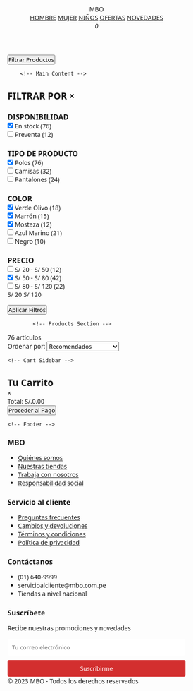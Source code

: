 <html lang="es">
<head>
    <meta charset="UTF-8">
    <meta name="viewport" content="width=device-width, initial-scale=1.0">
    <title>Polos Básicos Hombre - MBO</title>
    <link rel="stylesheet" href="https://cdnjs.cloudflare.com/ajax/libs/font-awesome/6.4.0/css/all.min.css">
    <style>
        * {
            margin: 0;
            padding: 0;
            box-sizing: border-box;
            font-family: 'Segoe UI', Tahoma, Geneva, Verdana, sans-serif;
        }
        
   body {
            background-color: #f8f9fa;
            color: #333;
            line-height: 1.6;
        }
        
   .container {
            max-width: 1200px;
            margin: 0 auto;
            padding: 20px;
        }
        
        /* Header Styles */
   header {
            background-color: #fff;
            box-shadow: 0 2px 10px rgba(0,0,0,0.1);
            padding: 15px 0;
            position: sticky;
            top: 0;
            z-index: 100;
        }
        
   .header-top {
            display: flex;
            justify-content: space-between;
            align-items: center;
            padding: 0 20px;
        }
        
   .logo {
            font-size: 28px;
            font-weight: 700;
            color: #d32f2f;
        }
        
   .nav-links {
            display: flex;
            gap: 25px;
        }
        
  .nav-links a {
            text-decoration: none;
            color: #333;
            font-weight: 500;
            position: relative;
        }
        
   .nav-links a:hover {
            color: #d32f2f;
        }
        
   .nav-links a.active::after {
            content: '';
            position: absolute;
            bottom: -5px;
            left: 0;
            width: 100%;
            height: 2px;
            background-color: #d32f2f;
        }
        
   .header-icons {
            display: flex;
            gap: 20px;
        }
        
   .header-icons i {
            font-size: 20px;
            cursor: pointer;
            position: relative;
        }
        
  .cart-count {
            position: absolute;
            top: -8px;
            right: -8px;
            background: #d32f2f;
            color: white;
            border-radius: 50%;
            width: 18px;
            height: 18px;
            font-size: 12px;
            display: flex;
            align-items: center;
            justify-content: center;
        }
        
        /* Main Content Styles */
   .main-content {
            display: flex;
            gap: 30px;
            margin-top: 30px;
        }
        
        /* Filters Section */
   .filters {
            width: 250px;
            background: #fff;
            padding: 20px;
            border-radius: 8px;
            box-shadow: 0 2px 10px rgba(0,0,0,0.05);
            height: fit-content;
            transition: transform 0.3s ease;
        }
        
   .filter-toggle {
            display: none;
            padding: 10px 15px;
            background: #d32f2f;
            color: white;
            border: none;
            border-radius: 4px;
            margin-bottom: 15px;
            cursor: pointer;
            font-weight: 600;
            width: 100%;
        }
        
   .filter-title {
            font-size: 18px;
            font-weight: 600;
            margin-bottom: 20px;
            padding-bottom: 10px;
            border-bottom: 1px solid #eee;
            display: flex;
            justify-content: space-between;
            align-items: center;
        }
        
  .close-filters {
            display: none;
            font-size: 20px;
            cursor: pointer;
        }
        
   .filter-section {
            margin-bottom: 25px;
        }
        
   .filter-section h3 {
            font-size: 14px;
            font-weight: 600;
            margin-bottom: 12px;
            color: #555;
            text-transform: uppercase;
        }
        
   .filter-options {
            display: flex;
            flex-direction: column;
            gap: 10px;
        }
        
   .filter-option {
            display: flex;
            align-items: center;
            gap: 8px;
        }
        
   .filter-option input[type="checkbox"] {
            width: 16px;
            height: 16px;
            cursor: pointer;
        }
        
  .filter-option label {
            font-size: 14px;
            cursor: pointer;
            flex: 1;
        }
        
   .price-range {
            display: flex;
            justify-content: space-between;
            margin-top: 10px;
        }
        
  .price-range span {
            font-size: 13px;
            color: #777;
        }
        
        /* Products Section */
  .products-section {
            flex: 1;
        }
        
   .products-header {
            display: flex;
            justify-content: space-between;
            align-items: center;
            margin-bottom: 20px;
            background: #fff;
            padding: 15px 20px;
            border-radius: 8px;
            box-shadow: 0 2px 10px rgba(0,0,0,0.05);
            flex-wrap: wrap;
            gap: 15px;
        }
        
  .products-count {
            font-size: 14px;
            color: #555;
        }
        
  .sort-options {
            display: flex;
            align-items: center;
            gap: 10px;
        }
        
   .sort-options select {
            padding: 8px 12px;
            border: 1px solid #ddd;
            border-radius: 4px;
            font-size: 14px;
            cursor: pointer;
        }
        
   .product-grid {
            display: grid;
            grid-template-columns: repeat(auto-fill, minmax(220px, 1fr));
            gap: 25px;
        }
        
   .product-card {
            background: #fff;
            border-radius: 8px;
            overflow: hidden;
            box-shadow: 0 2px 10px rgba(0,0,0,0.05);
            transition: transform 0.3s ease, box-shadow 0.3s ease;
            position: relative;
        }
        
   .product-card:hover {
            transform: translateY(-5px);
            box-shadow: 0 5px 15px rgba(0,0,0,0.1);
        }
        
   .product-image {
            height: 280px;
            background-color: #f5f5f5;
            display: flex;
            align-items: center;
            justify-content: center;
            position: relative;
        }
        
   .product-image img {
            max-width: 90%;
            max-height: 90%;
            object-fit: contain;
            transition: transform 0.3s ease;
        }
        
   .product-card:hover .product-image img {
            transform: scale(1.05);
        }
        
   .promo-badge {
            position: absolute;
            top: 10px;
            left: 10px;
            background-color: #d32f2f;
            color: white;
            padding: 5px 10px;
            border-radius: 4px;
            font-size: 14px;
            font-weight: 600;
        }
        
   .product-info {
            padding: 15px;
        }
        
  .product-name {
            font-size: 14px;
            color: #555;
            margin-bottom: 8px;
            height: 40px;
            overflow: hidden;
        }
        
   .product-price {
            display: flex;
            align-items: center;
            gap: 10px;
        }
        
   .current-price {
            font-size: 18px;
            font-weight: 700;
            color: #d32f2f;
        }
        
   .original-price {
            font-size: 14px;
            color: #999;
            text-decoration: line-through;
        }
        
   .product-colors {
            display: flex;
            gap: 6px;
            margin-top: 12px;
        }
        
   .color-option {
            width: 20px;
            height: 20px;
            border-radius: 50%;
            cursor: pointer;
            border: 1px solid #eee;
            position: relative;
        }
        
   .color-option.active::after {
            content: '';
            position: absolute;
            top: -3px;
            left: -3px;
            right: -3px;
            bottom: -3px;
            border: 1px solid #333;
            border-radius: 50%;
        }
        
  .color-option.olive { background-color: #556B2F; }
        .color-option.brown { background-color: #8B4513; }
        .color-option.mustard { background-color: #FFDB58; }
        .color-option.blue { background-color: #1e3c72; }
        .color-option.black { background-color: #333; }
        .color-option.red { background-color: #b22222; }
        
   .add-to-cart {
            width: 100%;
            padding: 10px;
            background-color: #333;
            color: white;
            border: none;
            border-radius: 4px;
            margin-top: 15px;
            cursor: pointer;
            font-weight: 600;
            transition: background-color 0.3s;
        }
        
   .add-to-cart:hover {
            background-color: #d32f2f;
        }
        
   .add-to-cart.added {
            background-color: #4CAF50;
        }
        
        /* Footer Styles */
   footer {
            background-color: #333;
            color: #fff;
            padding: 40px 0 20px;
            margin-top: 50px;
        }
        
  .footer-content {
            display: grid;
            grid-template-columns: repeat(4, 1fr);
            gap: 30px;
            max-width: 1200px;
            margin: 0 auto;
            padding: 0 20px;
        }
        
   .footer-column h3 {
            font-size: 18px;
            margin-bottom: 20px;
            position: relative;
            padding-bottom: 10px;
        }
        
   .footer-column h3::after {
            content: '';
            position: absolute;
            bottom: 0;
            left: 0;
            width: 40px;
            height: 2px;
            background-color: #d32f2f;
        }
        
  .footer-column ul {
            list-style: none;
        }
        
   .footer-column ul li {
            margin-bottom: 10px;
            display: flex;
            align-items: center;
            gap: 10px;
        }
        
   .footer-column ul li a {
            color: #bbb;
            text-decoration: none;
            transition: color 0.3s;
        }
        
   .footer-column ul li a:hover {
            color: #fff;
        }
        
   .social-icons {
            display: flex;
            gap: 15px;
            margin-top: 15px;
        }
        
   .social-icons a {
            display: flex;
            align-items: center;
            justify-content: center;
            width: 36px;
            height: 36px;
            background-color: #444;
            border-radius: 50%;
            color: #fff;
            transition: background-color 0.3s;
        }
        
   .social-icons a:hover {
            background-color: #d32f2f;
        }
        
   .copyright {
            text-align: center;
            padding-top: 30px;
            margin-top: 30px;
            border-top: 1px solid #444;
            color: #bbb;
            font-size: 14px;
        }
        
        /* Cart Sidebar */
   .cart-sidebar {
            position: fixed;
            top: 0;
            right: -400px;
            width: 380px;
            height: 100%;
            background: #fff;
            box-shadow: -2px 0 10px rgba(0,0,0,0.1);
            z-index: 1000;
            transition: right 0.4s ease;
            padding: 20px;
            overflow-y: auto;
        }
        
   .cart-sidebar.active {
            right: 0;
        }
        
   .cart-header {
            display: flex;
            justify-content: space-between;
            align-items: center;
            padding-bottom: 15px;
            border-bottom: 1px solid #eee;
            margin-bottom: 20px;
        }
        
   .close-cart {
            font-size: 24px;
            cursor: pointer;
            color: #333;
        }
        
  .cart-items {
            display: flex;
            flex-direction: column;
            gap: 15px;
        }
        
  .cart-item {
            display: flex;
            gap: 15px;
            padding-bottom: 15px;
            border-bottom: 1px solid #eee;
        }
        
  .cart-item-img {
            width: 80px;
            height: 100px;
            background: #f5f5f5;
            display: flex;
            align-items: center;
            justify-content: center;
            border-radius: 4px;
        }
        
   .cart-item-img img {
            max-width: 90%;
            max-height: 90%;
        }
        
   .cart-item-info {
            flex: 1;
        }
        
   .cart-item-name {
            font-size: 14px;
            margin-bottom: 5px;
        }
        
  .cart-item-price {
            font-weight: 600;
            color: #d32f2f;
            margin-bottom: 8px;
        }
        
  .cart-item-actions {
            display: flex;
            align-items: center;
            gap: 10px;
        }
        
   .cart-item-quantity {
            display: flex;
            align-items: center;
            border: 1px solid #ddd;
            border-radius: 4px;
            overflow: hidden;
        }
        
  .quantity-btn {
            width: 30px;
            height: 30px;
            background: #f5f5f5;
            border: none;
            cursor: pointer;
            font-size: 16px;
        }
        
  .quantity-input {
            width: 40px;
            height: 30px;
            border: none;
            text-align: center;
            font-size: 14px;
        }
        
  .remove-item {
            color: #d32f2f;
            background: none;
            border: none;
            cursor: pointer;
            font-size: 14px;
        }
        
  .cart-total {
            margin-top: 20px;
            padding-top: 15px;
            border-top: 1px solid #eee;
            display: flex;
            justify-content: space-between;
            font-size: 18px;
            font-weight: 600;
        }
        
  .checkout-btn {
            width: 100%;
            padding: 12px;
            background: #d32f2f;
            color: white;
            border: none;
            border-radius: 4px;
            margin-top: 20px;
            font-weight: 600;
            cursor: pointer;
            transition: background 0.3s;
        }
        
  .checkout-btn:hover {
            background: #b71c1c;
        }
        
        /* Responsive Styles */
   @media (max-width: 992px) {
            .main-content {
                flex-direction: column;
            }
            
   .filters {
                width: 100%;
                position: fixed;
                top: 0;
                left: -100%;
                height: 100vh;
                z-index: 1000;
                overflow-y: auto;
                padding-top: 60px;
            }
            
  .filters.active {
                left: 0;
            }
            
   .filter-toggle {
                display: block;
            }
            
   .close-filters {
                display: block;
            }
            
  .footer-content {
                grid-template-columns: repeat(2, 1fr);
            }
        }
        
   @media (max-width: 768px) {
            .product-grid {
                grid-template-columns: repeat(2, 1fr);
            }
            
   .nav-links {
                display: none;
            }
            
  .header-top {
                flex-wrap: wrap;
                gap: 15px;
            }
            
   .cart-sidebar {
                width: 100%;
                right: -100%;
            }
        }
        
   @media (max-width: 576px) {
            .product-grid {
                grid-template-columns: 1fr;
            }
            
   .footer-content {
                grid-template-columns: 1fr;
            }
            
  .products-header {
                flex-direction: column;
                align-items: flex-start;
            }
        }
   </style>
</head>
<body>
    <!-- Header -->
    <header>
        <div class="header-top">
            <div class="logo">MBO</div>
            <div class="nav-links">
                <a href="#">HOMBRE</a>
                <a href="#">MUJER</a>
                <a href="#">NIÑOS</a>
                <a href="#" class="active">OFERTAS</a>
                <a href="#">NOVEDADES</a>
            </div>
            <div class="header-icons">
                <i class="fas fa-search"></i>
                <i class="fas fa-user"></i>
                <i class="fas fa-shopping-bag" id="cart-icon">
                    <span class="cart-count">0</span>
                </i>
            </div>
        </div>
    </header>

  <div class="container">
        <button class="filter-toggle" id="filterToggle">
            <i class="fas fa-filter"></i> Filtrar Productos
        </button>
        
        <!-- Main Content -->
   <div class="main-content">
            <!-- Filters Section -->
            <aside class="filters" id="filters">
                <h2 class="filter-title">
                    FILTRAR POR
                    <span class="close-filters" id="closeFilters">&times;</span>
                </h2>
                
   <div class="filter-section">
                    <h3>DISPONIBILIDAD</h3>
                    <div class="filter-options">
                        <div class="filter-option">
                            <input type="checkbox" id="stock" class="filter-check" data-filter="availability" value="stock" checked>
                            <label for="stock">En stock (76)</label>
                        </div>
                        <div class="filter-option">
                            <input type="checkbox" id="preorder" class="filter-check" data-filter="availability" value="preorder">
                            <label for="preorder">Preventa (12)</label>
                        </div>
                    </div>
                </div>
                
  <div class="filter-section">
                    <h3>TIPO DE PRODUCTO</h3>
                    <div class="filter-options">
                        <div class="filter-option">
                            <input type="checkbox" id="polo" class="filter-check" data-filter="type" value="polo" checked>
                            <label for="polo">Polos (76)</label>
                        </div>
                        <div class="filter-option">
                            <input type="checkbox" id="camisa" class="filter-check" data-filter="type" value="camisa">
                            <label for="camisa">Camisas (32)</label>
                        </div>
                        <div class="filter-option">
                            <input type="checkbox" id="pantalon" class="filter-check" data-filter="type" value="pantalon">
                            <label for="pantalon">Pantalones (24)</label>
                        </div>
                    </div>
                </div>
                
   <div class="filter-section">
                    <h3>COLOR</h3>
                    <div class="filter-options">
                        <div class="filter-option">
                            <input type="checkbox" id="verde" class="filter-check" data-filter="color" value="olive" checked>
                            <label for="verde">Verde Olivo (18)</label>
                        </div>
                        <div class="filter-option">
                            <input type="checkbox" id="marron" class="filter-check" data-filter="color" value="brown" checked>
                            <label for="marron">Marrón (15)</label>
                        </div>
                        <div class="filter-option">
                            <input type="checkbox" id="mostaza" class="filter-check" data-filter="color" value="mustard" checked>
                            <label for="mostaza">Mostaza (12)</label>
                        </div>
                        <div class="filter-option">
                            <input type="checkbox" id="azul" class="filter-check" data-filter="color" value="blue">
                            <label for="azul">Azul Marino (21)</label>
                        </div>
                        <div class="filter-option">
                            <input type="checkbox" id="negro" class="filter-check" data-filter="color" value="black">
                            <label for="negro">Negro (10)</label>
                        </div>
                    </div>
                </div>
                
   <div class="filter-section">
                    <h3>PRECIO</h3>
                    <div class="filter-options">
                        <div class="filter-option">
                            <input type="checkbox" id="price1" class="filter-check" data-filter="price" value="price1">
                            <label for="price1">S/ 20 - S/ 50 (12)</label>
                        </div>
                        <div class="filter-option">
                            <input type="checkbox" id="price2" class="filter-check" data-filter="price" value="price2" checked>
                            <label for="price2">S/ 50 - S/ 80 (42)</label>
                        </div>
                        <div class="filter-option">
                            <input type="checkbox" id="price3" class="filter-check" data-filter="price" value="price3">
                            <label for="price3">S/ 80 - S/ 120 (22)</label>
                        </div>
                    </div>
                    <div class="price-range">
                        <span>S/ 20</span>
                        <span>S/ 120</span>
                    </div>
                </div>
                
  <button class="add-to-cart" id="applyFilters">Aplicar Filtros</button>
            </aside>
            
            <!-- Products Section -->
  <section class="products-section">
                <div class="products-header">
                    <div class="products-count">76 artículos</div>
                    <div class="sort-options">
                        <label for="sort">Ordenar por:</label>
                        <select id="sort">
                            <option value="default">Recomendados</option>
                            <option value="price_asc">Precio: Menor a Mayor</option>
                            <option value="price_desc">Precio: Mayor a Menor</option>
                            <option value="newest">Novedades</option>
                            <option value="bestseller">Más vendidos</option>
                        </select>
                    </div>
                </div>
                
  <div class="product-grid" id="productGrid">
                    <!-- Products will be dynamically inserted here -->
                </div>
            </section>
        </div>
    </div>
    
    <!-- Cart Sidebar -->
 <div class="cart-sidebar" id="cartSidebar">
        <div class="cart-header">
            <h2>Tu Carrito</h2>
            <span class="close-cart" id="closeCart">&times;</span>
        </div>
        <div class="cart-items" id="cartItems">
            <!-- Cart items will be dynamically inserted here -->
        </div>
        <div class="cart-total">
            <span>Total:</span>
            <span id="cartTotal">S/.0.00</span>
        </div>
        <button class="checkout-btn">Proceder al Pago</button>
    </div>
    
    <!-- Footer -->
  <footer>
        <div class="footer-content">
            <div class="footer-column">
                <h3>MBO</h3>
                <ul>
                    <li><a href="#">Quiénes somos</a></li>
                    <li><a href="#">Nuestras tiendas</a></li>
                    <li><a href="#">Trabaja con nosotros</a></li>
                    <li><a href="#">Responsabilidad social</a></li>
                </ul>
            </div>
            
   <div class="footer-column">
                <h3>Servicio al cliente</h3>
                <ul>
                    <li><a href="#">Preguntas frecuentes</a></li>
                    <li><a href="#">Cambios y devoluciones</a></li>
                    <li><a href="#">Términos y condiciones</a></li>
                    <li><a href="#">Política de privacidad</a></li>
                </ul>
            </div>
            
   <div class="footer-column">
                <h3>Contáctanos</h3>
                <ul>
                    <li><i class="fas fa-phone"></i> (01) 640-9999</li>
                    <li><i class="fas fa-envelope"></i> servicioalcliente@mbo.com.pe</li>
                    <li><i class="fas fa-map-marker-alt"></i> Tiendas a nivel nacional</li>
                </ul>
                <div class="social-icons">
                    <a href="#"><i class="fab fa-facebook-f"></i></a>
                    <a href="#"><i class="fab fa-instagram"></i></a>
                    <a href="#"><i class="fab fa-youtube"></i></a>
                    <a href="#"><i class="fab fa-tiktok"></i></a>
                </div>
            </div>
            
   <div class="footer-column">
                <h3>Suscríbete</h3>
                <p>Recibe nuestras promociones y novedades</p>
                <form style="margin-top: 15px;">
                    <input type="email" placeholder="Tu correo electrónico" style="width: 100%; padding: 10px; margin-bottom: 10px; border-radius: 4px; border: none;">
                    <button type="submit" style="width: 100%; padding: 10px; background-color: #d32f2f; color: white; border: none; border-radius: 4px; cursor: pointer;">Suscribirme</button>
                </form>
            </div>
        </div>
        
  <div class="copyright">
            © 2023 MBO - Todos los derechos reservados
        </div>
    </footer>
    
   <script>
        // Product data
        const products = [
            {
                id: 1,
                name: "FOLO MANGA CORTA BASICO CUELLO RE-DONDO VERDE OLIVO 0125",
                price: 79.00,
                promo: "3 x 7,00",
                colors: ["olive", "brown", "mustard"],
                colorNames: ["Verde Olivo", "Marrón", "Mostaza"],
                type: "polo",
                availability: "stock",
                color: "olive",
                priceRange: "price2",
                image: "data:image/svg+xml,%3Csvg xmlns='http://www.w3.org/2000/svg' width='200' height='200' viewBox='0 0 200 200'%3E%3Crect width='200' height='200' fill='%23f5f5f5'/%3E%3Cpath d='M60,50 L140,50 L160,80 L160,170 L40,170 L40,80 Z' fill='%23556B2F'/%3E%3Ccircle cx='100' cy='90' r='20' fill='white'/%3E%3C/svg%3E"
            },
            {
                id: 2,
                name: "FOLO MANGA CORTA BASICO CUELLO RE-DONDO MARRON 0125",
                price: 79.00,
                promo: "3 x 6,00",
                colors: ["olive", "brown", "mustard"],
                colorNames: ["Verde Olivo", "Marrón", "Mostaza"],
                type: "polo",
                availability: "stock",
                color: "brown",
                priceRange: "price2",
                image: "data:image/svg+xml,%3Csvg xmlns='http://www.w3.org/2000/svg' width='200' height='200' viewBox='0 0 200 200'%3E%3Crect width='200' height='200' fill='%23f5f5f5'/%3E%3Cpath d='M60,50 L140,50 L160,80 L160,170 L40,170 L40,80 Z' fill='%238B4513'/%3E%3Ccircle cx='100' cy='90' r='20' fill='white'/%3E%3C/svg%3E"
            },
            {
                id: 3,
                name: "FOLO MANGA CORTA BASICO CUELLO RE-DONDO MOSTAZA 0125",
                price: 79.00,
                promo: "3 x 6,00",
                colors: ["olive", "brown", "mustard"],
                colorNames: ["Verde Olivo", "Marrón", "Mostaza"],
                type: "polo",
                availability: "stock",
                color: "mustard",
                priceRange: "price2",
                image: "data:image/svg+xml,%3Csvg xmlns='http://www.w3.org/2000/svg' width='200' height='200' viewBox='0 0 200 200'%3E%3Crect width='200' height='200' fill='%23f5f5f5'/%3E%3Cpath d='M60,50 L140,50 L160,80 L160,170 L40,170 L40,80 Z' fill='%23FFDB58'/%3E%3Ccircle cx='100' cy='90' r='20' fill='white'/%3E%3C/svg%3E"
            },
            {
                id: 4,
                name: "FOLO MANGA CORTA BASICO CUELLO RE-DONDO AZUL MARINO 0125",
                price: 79.00,
                promo: "3 x 7,00",
                colors: ["olive", "blue", "mustard"],
                colorNames: ["Verde Olivo", "Azul Marino", "Mostaza"],
                type: "polo",
                availability: "stock",
                color: "blue",
                priceRange: "price2",
                image: "data:image/svg+xml,%3Csvg xmlns='http://www.w3.org/2000/svg' width='200' height='200' viewBox='0 0 200 200'%3E%3Crect width='200' height='200' fill='%23f5f5f5'/%3E%3Cpath d='M60,50 L140,50 L160,80 L160,170 L40,170 L40,80 Z' fill='%231e3c72'/%3E%3Ccircle cx='100' cy='90' r='20' fill='white'/%3E%3C/svg%3E"
            },
            {
                id: 5,
                name: "FOLO MANGA CORTA BASICO CUELLO RE-DONDO NEGRO 0125",
                price: 79.00,
                promo: "3 x 7,00",
                colors: ["black", "brown", "mustard"],
                colorNames: ["Negro", "Marrón", "Mostaza"],
                type: "polo",
                availability: "stock",
                color: "black",
                priceRange: "price2",
                image: "data:image/svg+xml,%3Csvg xmlns='http://www.w3.org/2000/svg' width='200' height='200' viewBox='0 0 200 200'%3E%3Crect width='200' height='200' fill='%23f5f5f5'/%3E%3Cpath d='M60,50 L140,50 L160,80 L160,170 L40,170 L40,80 Z' fill='%23333'/%3E%3Ccircle cx='100' cy='90' r='20' fill='white'/%3E%3C/svg%3E"
            },
            {
                id: 6,
                name: "FOLO MANGA CORTA BASICO CUELLO RE-DONDO ROJO 0125",
                price: 79.00,
                promo: "3 x 7,00",
                colors: ["red", "olive", "mustard"],
                colorNames: ["Rojo", "Verde Olivo", "Mostaza"],
                type: "polo",
                availability: "stock",
                color: "red",
                priceRange: "price2",
                image: "data:image/svg+xml,%3Csvg xmlns='http://www.w3.org/2000/svg' width='200' height='200' viewBox='0 0 200 200'%3E%3Crect width='200' height='200' fill='%23f5f5f5'/%3E%3Cpath d='M60,50 L140,50 L160,80 L160,170 L40,170 L40,80 Z' fill='%23b22222'/%3E%3Ccircle cx='100' cy='90' r='20' fill='white'/%3E%3C/svg%3E"
            },
            {
                id: 7,
                name: "CAMISA MANGA LARGA CUADROS AZUL Y BLANCO",
                price: 99.00,
                promo: "2 x 85,00",
                colors: ["blue", "white"],
                colorNames: ["Azul Marino", "Blanco"],
                type: "camisa",
                availability: "stock",
                color: "blue",
                priceRange: "price3",
                image: "data:image/svg+xml,%3Csvg xmlns='http://www.w3.org/2000/svg' width='200' height='200' viewBox='0 0 200 200'%3E%3Crect width='200' height='200' fill='%23f5f5f5'/%3E%3Cpath d='M60,50 L140,50 L160,80 L160,170 L40,170 L40,80 Z' fill='%231e3c72'/%3E%3Crect x='60' y='80' width='80' height='90' fill='white'/%3E%3C/svg%3E"
            },
            {
                id: 8,
                name: "PANTALÓN JEANS SLIM FIT AZUL OSCURO",
                price: 129.00,
                promo: "",
                colors: ["blue"],
                colorNames: ["Azul Marino"],
                type: "pantalon",
                availability: "preorder",
                color: "blue",
                priceRange: "price3",
                image: "data:image/svg+xml,%3Csvg xmlns='http://www.w3.org/2000/svg' width='200' height='200' viewBox='0 0 200 200'%3E%3Crect width='200' height='200' fill='%23f5f5f5'/%3E%3Cpath d='M80,50 L120,50 L140,150 L60,150 Z' fill='%231e3c72'/%3E%3C/svg%3E"
            }
        ];

        // Shopping cart
        let cart = [];
        
        // DOM elements
        const productGrid = document.getElementById('productGrid');
        const filterToggle = document.getElementById('filterToggle');
        const filters = document.getElementById('filters');
        const closeFilters = document.getElementById('closeFilters');
        const applyFiltersBtn = document.getElementById('applyFilters');
        const sortSelect = document.getElementById('sort');
        const cartIcon = document.getElementById('cart-icon');
        const cartSidebar = document.getElementById('cartSidebar');
        const closeCart = document.getElementById('closeCart');
        const cartItems = document.getElementById('cartItems');
        const cartTotal = document.getElementById('cartTotal');
        const cartCount = document.querySelector('.cart-count');
        const filterChecks = document.querySelectorAll('.filter-check');
        
        // Filter state
        const filterState = {
            availability: ['stock'],
            type: ['polo'],
            color: ['olive', 'brown', 'mustard'],
            price: ['price2']
        };
        
        // Initialize the page
        function init() {
            renderProducts(products);
            setupEventListeners();
            updateCartCount();
        }
        
        // Set up event listeners
        function setupEventListeners() {
            // Filter toggle
            filterToggle.addEventListener('click', () => {
                filters.classList.add('active');
            });
            
            closeFilters.addEventListener('click', () => {
                filters.classList.remove('active');
            });
            
            // Apply filters
            applyFiltersBtn.addEventListener('click', applyFilters);
            
            // Sort products
            sortSelect.addEventListener('change', sortProducts);
            
            // Cart functionality
            cartIcon.addEventListener('click', () => {
                cartSidebar.classList.add('active');
                renderCartItems();
            });
            
            closeCart.addEventListener('click', () => {
                cartSidebar.classList.remove('active');
            });
            
            // Filter checkboxes
            filterChecks.forEach(check => {
                check.addEventListener('change', updateFilterState);
            });
        }
        
        // Update filter state based on checkboxes
        function updateFilterState() {
            filterChecks.forEach(check => {
                const filterType = check.dataset.filter;
                const value = check.value;
                
                if (check.checked) {
                    if (!filterState[filterType].includes(value)) {
                        filterState[filterType].push(value);
                    }
                } else {
                    const index = filterState[filterType].indexOf(value);
                    if (index > -1) {
                        filterState[filterType].splice(index, 1);
                    }
                }
            });
        }
        
        // Apply filters to products
        function applyFilters() {
            const filteredProducts = products.filter(product => {
                // Availability filter
                if (filterState.availability.length > 0 && !filterState.availability.includes(product.availability)) {
                    return false;
                }
                
                // Type filter
                if (filterState.type.length > 0 && !filterState.type.includes(product.type)) {
                    return false;
                }
                
                // Color filter
                if (filterState.color.length > 0 && !filterState.color.includes(product.color)) {
                    return false;
                }
                
                // Price filter
                if (filterState.price.length > 0 && !filterState.price.includes(product.priceRange)) {
                    return false;
                }
                
                return true;
            });
            
            renderProducts(filteredProducts);
            document.querySelector('.products-count').textContent = `${filteredProducts.length} artículos`;
            filters.classList.remove('active');
        }
        
        // Sort products
        function sortProducts() {
            const sortValue = sortSelect.value;
            let sortedProducts = [...products];
            
            switch(sortValue) {
                case 'price_asc':
                    sortedProducts.sort((a, b) => a.price - b.price);
                    break;
                case 'price_desc':
                    sortedProducts.sort((a, b) => b.price - a.price);
                    break;
                case 'newest':
                    // Simulate newest by ID (higher ID is newer)
                    sortedProducts.sort((a, b) => b.id - a.id);
                    break;
                case 'bestseller':
                    // Simulate bestsellers by random
                    sortedProducts.sort(() => Math.random() - 0.5);
                    break;
            }
            
            renderProducts(sortedProducts);
        }
        
        // Render products to the grid
        function renderProducts(productsToRender) {
            productGrid.innerHTML = '';
            
            productsToRender.forEach(product => {
                const productCard = document.createElement('div');
                productCard.className = 'product-card';
                productCard.innerHTML = `
                    <div class="product-image">
                        ${product.promo ? `<div class="promo-badge">${product.promo}</div>` : ''}
                        <img src="${product.image}" alt="${product.name}">
                    </div>
                    <div class="product-info">
                        <div class="product-name">${product.name}</div>
                        <div class="product-price">
                            <span class="current-price">S/.${product.price.toFixed(2)}</span>
                        </div>
                        <div class="product-colors">
                            ${product.colors.map((color, index) => `
                                <div class="color-option ${color} ${color === product.color ? 'active' : ''}" 
                                     data-product="${product.id}" 
                                     data-color="${color}" 
                                     title="${product.colorNames[index]}"></div>
                            `).join('')}
                        </div>
                        <button class="add-to-cart" data-id="${product.id}">Añadir al carrito</button>
                    </div>
                `;
                productGrid.appendChild(productCard);
            });
            
            // Add event listeners to new elements
            document.querySelectorAll('.add-to-cart').forEach(button => {
                button.addEventListener('click', addToCart);
            });
            
            document.querySelectorAll('.color-option').forEach(color => {
                color.addEventListener('click', changeProductColor);
            });
        }
        
        // Change product color
        function changeProductColor(e) {
            const colorOption = e.target;
            const productId = parseInt(colorOption.dataset.product);
            const color = colorOption.dataset.color;
            
            // Remove active class from all color options for this product
            const productCard = colorOption.closest('.product-card');
            productCard.querySelectorAll('.color-option').forEach(option => {
                option.classList.remove('active');
            });
            
            // Add active class to selected color
            colorOption.classList.add('active');
            
            // Update product image (in a real app, this would fetch a new image)
            const productImage = productCard.querySelector('.product-image img');
            const product = products.find(p => p.id === productId);
            
            // Simulate color change by adjusting the image
            if (color === 'olive') {
                productImage.style.filter = 'hue-rotate(100deg)';
            } else if (color === 'brown') {
                productImage.style.filter = 'hue-rotate(200deg)';
            } else if (color === 'mustard') {
                productImage.style.filter = 'hue-rotate(300deg)';
            } else if (color === 'blue') {
                productImage.style.filter = 'hue-rotate(180deg)';
            } else if (color === 'black') {
                productImage.style.filter = 'grayscale(100%) brightness(30%)';
            } else if (color === 'red') {
                productImage.style.filter = 'hue-rotate(0deg)';
            }
        }
        
        // Add product to cart
        function addToCart(e) {
            const button = e.target;
            const productId = parseInt(button.dataset.id);
            const product = products.find(p => p.id === productId);
            
            // Check if product is already in cart
            const existingItem = cart.find(item => item.id === productId);
            
            if (existingItem) {
                existingItem.quantity++;
            } else {
                cart.push({
                    id: product.id,
                    name: product.name,
                    price: product.price,
                    image: product.image,
                    quantity: 1
                });
            }
            
            // Update button state
            button.textContent = '✓ Añadido';
            button.classList.add('added');
            
            setTimeout(() => {
                button.textContent = 'Añadir al carrito';
                button.classList.remove('added');
            }, 2000);
            
            updateCartCount();
            
            // Show cart sidebar if not already open
            if (!cartSidebar.classList.contains('active')) {
                cartSidebar.classList.add('active');
                renderCartItems();
            } else {
                renderCartItems();
            }
        }
        
        // Render cart items
        function renderCartItems() {
            cartItems.innerHTML = '';
            
            if (cart.length === 0) {
                cartItems.innerHTML = '<p>Tu carrito está vacío</p>';
                cartTotal.textContent = 'S/.0.00';
                return;
            }
            
            let total = 0;
            
            cart.forEach(item => {
                const itemTotal = item.price * item.quantity;
                total += itemTotal;
                
                const cartItem = document.createElement('div');
                cartItem.className = 'cart-item';
                cartItem.innerHTML = `
                    <div class="cart-item-img">
                        <img src="${item.image}" alt="${item.name}">
                    </div>
                    <div class="cart-item-info">
                        <div class="cart-item-name">${item.name}</div>
                        <div class="cart-item-price">S/.${item.price.toFixed(2)}</div>
                        <div class="cart-item-actions">
                            <div class="cart-item-quantity">
                                <button class="quantity-btn minus" data-id="${item.id}">-</button>
                                <input type="text" class="quantity-input" value="${item.quantity}" readonly>
                                <button class="quantity-btn plus" data-id="${item.id}">+</button>
                            </div>
                            <button class="remove-item" data-id="${item.id}">
                                <i class="fas fa-trash"></i>
                            </button>
                        </div>
                    </div>
                `;
                cartItems.appendChild(cartItem);
            });
            
            cartTotal.textContent = `S/.${total.toFixed(2)}`;
            
            // Add event listeners to quantity buttons
            document.querySelectorAll('.quantity-btn.minus').forEach(btn => {
                btn.addEventListener('click', decreaseQuantity);
            });
            
            document.querySelectorAll('.quantity-btn.plus').forEach(btn => {
                btn.addEventListener('click', increaseQuantity);
            });
            
            document.querySelectorAll('.remove-item').forEach(btn => {
                btn.addEventListener('click', removeFromCart);
            });
        }
        
        // Decrease item quantity
        function decreaseQuantity(e) {
            const productId = parseInt(e.target.dataset.id);
            const item = cart.find(item => item.id === productId);
            
            if (item.quantity > 1) {
                item.quantity--;
            } else {
                cart = cart.filter(item => item.id !== productId);
            }
            
            renderCartItems();
            updateCartCount();
        }
        
        // Increase item quantity
        function increaseQuantity(e) {
            const productId = parseInt(e.target.dataset.id);
            const item = cart.find(item => item.id === productId);
            item.quantity++;
            renderCartItems();
            updateCartCount();
        }
        
        // Remove item from cart
        function removeFromCart(e) {
            const productId = parseInt(e.target.closest('.remove-item').dataset.id);
            cart = cart.filter(item => item.id !== productId);
            renderCartItems();
            updateCartCount();
        }
        
        // Update cart count in header
        function updateCartCount() {
            const count = cart.reduce((total, item) => total + item.quantity, 0);
            cartCount.textContent = count;
        }
        
        // Initialize the application
        init();
    </script>
</body>
</html>
